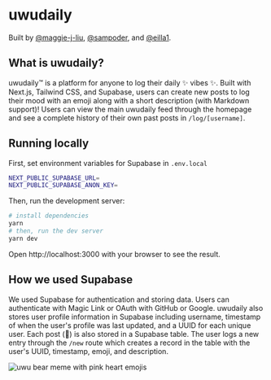 # uwudaily

Built by [@maggie-j-liu](https://github.com/maggie-j-liu), [@sampoder](https://github.com/sampoder), and [@eilla1](https://github.com/eilla1).

## What is uwudaily?

uwudaily™️ is a platform for anyone to log their daily ✨ vibes ✨. Built with Next.js, Tailwind CSS, and Supabase, users can create new posts to log their mood with an emoji along with a short description (with Markdown support)! Users can view the main uwudaily feed through the homepage and see a complete history of their own past posts in `/log/[username]`.

## Running locally

First, set environment variables for Supabase in `.env.local`

```sh
NEXT_PUBLIC_SUPABASE_URL=
NEXT_PUBLIC_SUPABASE_ANON_KEY=
```

Then, run the development server:

```sh
# install dependencies
yarn
# then, run the dev server
yarn dev
```

Open http://localhost:3000 with your browser to see the result.

## How we used Supabase

We used Supabase for authentication and storing data. Users can authenticate with Magic Link or OAuth with GitHub or Google. uwudaily also stores user profile information in Supabase including username, timestamp of when the user's profile was last updated, and a UUID for each unique user. Each post (🤠) is also stored in a Supabase table. The user logs a new entry through the `/new` route which creates a record in the table with the user's UUID, timestamp, emoji, and description.

![uwu bear meme with pink heart emojis](https://user-images.githubusercontent.com/72365100/136679198-bb72db44-129d-4980-851e-a57bcd1d5553.jpg)
